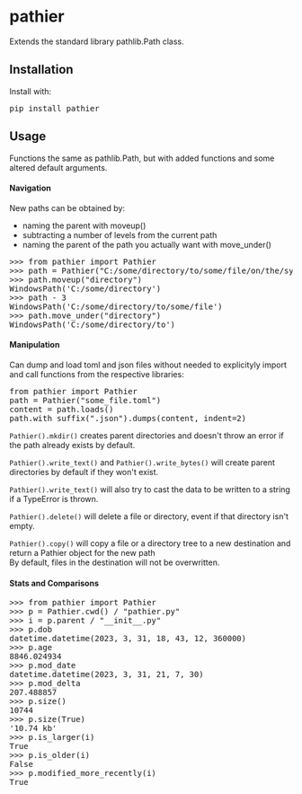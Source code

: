 # pathier

Extends the standard library pathlib.Path class.

## Installation

Install with:

<pre>
pip install pathier
</pre>



## Usage

Functions the same as pathlib.Path, but with added functions and some altered default arguments.<br>

#### Navigation

New paths can be obtained by:<br>
* naming the parent with moveup()
* subtracting a number of levels from the current path
* naming the parent of the path you actually want with move_under()
<pre>
>>> from pathier import Pathier
>>> path = Pathier("C:/some/directory/to/some/file/on/the/system")
>>> path.moveup("directory")
WindowsPath('C:/some/directory')
>>> path - 3
WindowsPath('C:/some/directory/to/some/file')
>>> path.move_under("directory")
WindowsPath('C:/some/directory/to')
</pre>

#### Manipulation

Can dump and load toml and json files without needed to explicityly import and call functions from the respective libraries:
<pre>
from pathier import Pathier
path = Pathier("some_file.toml")
content = path.loads()
path.with_suffix(".json").dumps(content, indent=2)
</pre>

`Pathier().mkdir()` creates parent directories and doesn't throw an error if the path already exists by default.<br>

`Pathier().write_text()` and `Pathier().write_bytes()` will create parent directories by default if they won't exist.<br>

`Pathier().write_text()` will also try to cast the data to be written to a string if a TypeError is thrown.<br>

`Pathier().delete()` will delete a file or directory, event if that directory isn't empty.<br>

`Pathier().copy()` will copy a file or a directory tree to a new destination and return a Pathier object for the new path<br>
By default, files in the destination will not be overwritten.

#### Stats and Comparisons
<pre>
>>> from pathier import Pathier
>>> p = Pathier.cwd() / "pathier.py"
>>> i = p.parent / "__init__.py"
>>> p.dob
datetime.datetime(2023, 3, 31, 18, 43, 12, 360000)
>>> p.age
8846.024934
>>> p.mod_date
datetime.datetime(2023, 3, 31, 21, 7, 30)
>>> p.mod_delta
207.488857
>>> p.size()
10744
>>> p.size(True)
'10.74 kb'
>>> p.is_larger(i)
True
>>> p.is_older(i)
False
>>> p.modified_more_recently(i)
True
</pre>


